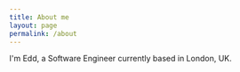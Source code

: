 ```yaml
---
title: About me
layout: page
permalink: /about
---
```

I'm Edd, a Software Engineer currently based in London, UK.